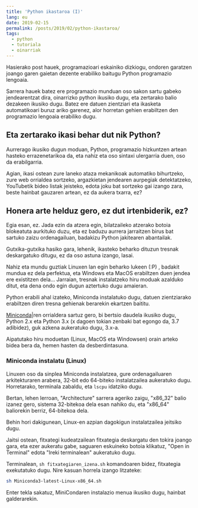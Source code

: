 ```yaml
---
title: 'Python ikastaroa (I)'
lang: eu
date: 2019-02-15
permalink: /posts/2019/02/python-ikastaroa/
tags:
  - python
  - tutoriala
  - oinarriak
---
```


Hasierako post hauek, programazioari eskainiko dizkiogu, ondoren garatzen joango garen gaietan dezente erabiliko baitugu Python programazio lengoaia.

Sarrera hauek batez ere programazio munduan oso sakon sartu gabeko jendearentzat dira, oinarrizko python ikusiko dugu,
 eta zertarako balio dezakeen ikusiko dugu. Batez ere datuen zientziari eta ikasketa automatikoari buruz ariko garenez,
 alor horretan gehien erabiltzen den programazio lengoaia erabiliko dugu.
 
## Eta zertarako ikasi behar dut nik Python?
 
Aurrerago ikusiko dugun moduan, Python, programazio hizkuntzen artean hasteko errazenetarikoa da, eta nahiz eta oso sintaxi
ulergarria duen, oso da erabilgarria.

Agian, ikasi ostean zure laneko ataza mekanikoak automatiko bihurtzeko, zure web orrialdea sortzeko, argazkietan jendearen 
aurpegiak detektatzeko, YouTubetik bideo listak jeisteko, edota joku bat sortzeko gai izango zara, beste hainbat gauzaren artean,
ez da aukera txarra, ez?


## Honera arte helduz gero, ez dut irtenbiderik, ez?

Egia esan, ez. Jada ezin da atzera egin, bilatzaileko atzerako botoia blokeatuta aurkituko duzu, eta ez baduzu aurrera jarraitzen
birus bat sartuko zaizu ordenagailuan, badakizu Python jakitearen abantailak.

Gutxika-gutxika hasiko gara, lehenik, ikasteko beharko dituzun tresnak deskargatuko ditugu, ez da oso astuna izango, lasai.

Nahiz eta mundu guztiak Linuxen lan egin beharko lukeen (:P) , badakit mundua ez dela perfektua, eta Windows eta MacOS erabiltzen duen jendea
ere existitzen dela... Jarraian, tresnak instalatzeko hiru moduak azalduko ditut, eta dena ondo egin dugun aztertuko dugu amaieran.

Python erabili ahal izateko, Miniconda instalatuko dugu, datuen zientziarako erabiltzen diren tresna gehienak berarekin 
ekartzen baititu.

[Miniconda](https://conda.io/en/latest/miniconda.html)|ren orrialdera sartuz gero, bi bertsio daudela ikusiko dugu, Python 2.x
 eta Python 3.x (x dagoen tokian zenbaki bat egongo da, 3.7 adibidez), guk azkena aukeratuko dugu, 3.x-a.

Aipatutako hiru moduetan (Linux, MacOS eta Windowsen) orain arteko bidea bera da, hemen hasten da desberdintasuna.

### Miniconda instalatu (Linux)

Linuxen oso da sinplea Miniconda instalatzea, gure ordenagailuaren arkitekturaren arabera, 32-bit edo 64-biteko instalatzailea aukeratuko
dugu. Horretarako, terminala zabaldu, eta `lscpu` idatziko dugu.

Bertan, lehen lerroan, "Architecture" sarrera ageriko zaigu, "x86_32" balio izanez gero, sistema 32-bitekoa dela esan nahiko du, 
eta "x86_64" baliorekin berriz, 64-bitekoa dela.

Behin hori dakigunean, Linux-en azpian dagokigun instalatzailea jeitsiko dugu. 

Jaitsi ostean, fitxategi kudeatzailean fitxategia deskargatu den tokira joango gara, eta ezer aukeratu gabe, saguaren eskuineko
botoia klikatuz, "Open in Terminal" edota "Ireki terminalean" aukeratuko dugu.

Terminalean, `sh fitxategiaren_izena.sh` komandoaren bidez, fitxategia exekutatuko dugu. Nire kasuan horrela izango litzateke:

```bash
sh Miniconda3-latest-Linux-x86_64.sh
```

Enter tekla sakatuz, MiniCondaren instalazio menua ikusiko dugu, hainbat galderarekin.